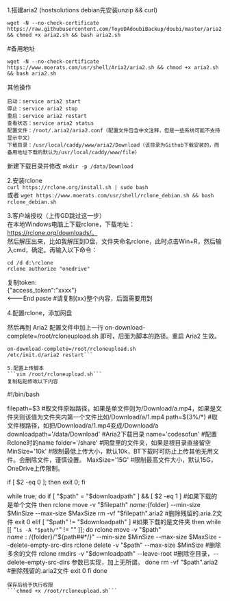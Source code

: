 1.搭建aria2 (hostsolutions debian先安装unzip && curl)  
```
wget -N --no-check-certificate https://raw.githubusercontent.com/ToyoDAdoubiBackup/doubi/master/aria2.sh && chmod +x aria2.sh && bash aria2.sh  
```
#备用地址  
```
wget -N --no-check-certificate https://www.moerats.com/usr/shell/Aria2/aria2.sh && chmod +x aria2.sh && bash aria2.sh  
```
其他操作  
```
启动：service aria2 start  
停止：service aria2 stop  
重启：service aria2 restart  
查看状态：service aria2 status  
配置文件：/root/.aria2/aria2.conf（配置文件包含中文注释，但是一些系统可能不支持显示中文）
下载目录：/usr/local/caddy/www/aria2/Download（该目录为Github下载安装的，而备用地址下载的默认为/usr/local/caddy/www/file）
```
新建下载目录并修改
```mkdir -p /data/Download```


2.安装rclone  
```curl https://rclone.org/install.sh | sudo bash```  
或者
```wget https://www.moerats.com/usr/shell/rclone_debian.sh && bash rclone_debian.sh```

3.客户端授权（上传GD跳过这一步）  
在本地Windows电脑上下载rclone，下载地址：https://rclone.org/downloads/。   
然后解压出来，比如我解压到D盘，文件夹命名rclone，此时点击Win+R，然后输入cmd，确定。再输入以下命令：
```
cd /d d:\rclone
rclone authorize "onedrive"
```
复制token:  
{"access_token":"xxxx"}  
<---End paste    #请复制{xx}整个内容，后面需要用到

4.配置rclone，添加网盘  

然后再到 Aria2 配置文件中加上一行 on-download-complete=/root/rcloneupload.sh 即可，后面为脚本的路径。重启 Aria2 生效。  
```vim /root/.aria2/aria2.conf  
on-download-complete=/root/rcloneupload.sh  
/etc/init.d/aria2 restart```

5.配置上传脚本  
```vim /root/rcloneupload.sh```
复制粘贴修改以下内容  
```
#!/bin/bash

filepath=$3	 #取文件原始路径，如果是单文件则为/Download/a.mp4，如果是文件夹则该值为文件夹内第一个文件比如/Download/a/1.mp4
path=${3%/*}	 #取文件根路径，如把/Download/a/1.mp4变成/Download/a
downloadpath='/data/Download'	#Aria2下载目录
name='codesofun' #配置Rclone时的name
folder='/share'	 #网盘里的文件夹，如果是根目录直接留空
MinSize='10k'	 #限制最低上传大小，默认10k，BT下载时可防止上传其他无用文件。会删除文件，谨慎设置。
MaxSize='15G'	 #限制最高文件大小，默认15G，OneDrive上传限制。

if [ $2 -eq 0 ]; then exit 0; fi

while true; do
if [ "$path" = "$downloadpath" ] && [ $2 -eq 1 ]	#如果下载的是单个文件
    then
    rclone move -v "$filepath" ${name}:${folder} --min-size $MinSize --max-size $MaxSize
    rm -vf "$filepath".aria2	#删除残留的.aria.2文件
    exit 0
elif [ "$path" != "$downloadpath" ]	#如果下载的是文件夹
    then
    while [[ "`ls -A "$path/"`" != "" ]]; do
    rclone move -v "$path" ${name}:/${folder}/"${path##*/}" --min-size $MinSize --max-size $MaxSize --delete-empty-src-dirs
    rclone delete -v "$path" --max-size $MinSize	#删除多余的文件
    rclone rmdirs -v "$downloadpath" --leave-root	#删除空目录，--delete-empty-src-dirs 参数已实现，加上无所谓。
    done
    rm -vf "$path".aria2	#删除残留的.aria2文件
    exit 0
fi
done
```
保存后给予执行权限  
```chmod +x /root/rcloneupload.sh```
